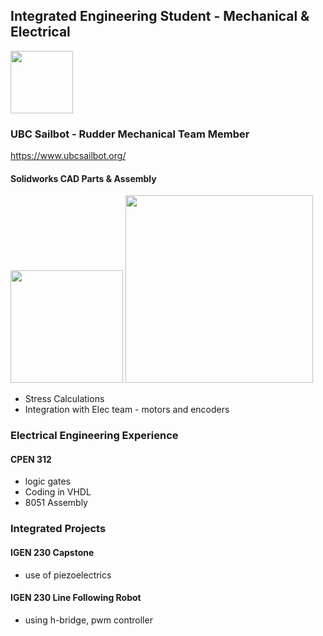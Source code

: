 ## Integrated Engineering Student - Mechanical & Electrical

<img src="https://github.com/ko-vera/ko-vera.github.io/assets/91451073/cd6c7775-5e18-4cb7-b367-4364af5e81c0" width="100">

### UBC Sailbot - Rudder Mechanical Team Member
https://www.ubcsailbot.org/
#### Solidworks CAD Parts & Assembly
<img src="https://github.com/ko-vera/ko-vera.github.io/assets/91451073/18be7fbe-1d6d-4935-bb8d-18311dc1d2e1" width="180"> <img src="https://github.com/ko-vera/ko-vera.github.io/assets/91451073/dcda9d7b-4d81-40f5-aba7-b0ffed2962ce" width="300">


- Stress Calculations
- Integration with Elec team - motors and encoders


### Electrical Engineering Experience
#### CPEN 312
- logic gates
- Coding in VHDL 
- 8051 Assembly

  
### Integrated Projects
#### IGEN 230 Capstone
- use of piezoelectrics

  
#### IGEN 230 Line Following Robot
- using h-bridge, pwm controller
